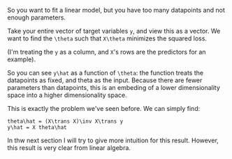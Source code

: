 So you want to fit a linear model, but you have too many datapoints
and not enough parameters.

Take your entire vector of target variables `y`, and view this as a
vector. We want to find the `\theta` such that `X\theta` minimizes the
squared loss.

(I'm treating the `y` as a column, and `X`'s rows are the predictors
for an example).

So you can see `y\hat` as a function of `\theta`: the function treats
the datapoints as fixed, and theta as the input. Because there are
fewer parameters than datapoints, this is an embeding of a lower
dimensionality space into a higher dimensionality space.

This is exactly the problem we've seen before. We can simply find:

    theta\hat = (X\trans X)\inv X\trans y
    y\hat = X theta\hat

In thw next section I will try to give more intuition for this
result. However, this result is very clear from linear algebra.
